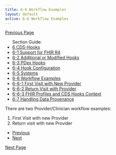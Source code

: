 ```yaml
---
title: 6-6 Workflow Examples
layout: default
active: 6-6 Workflow Examples
---
```


[Previous Page](6-5_Systems.html)

<ul id="markdown-toc">
	Section Guide:
  <li><a href="6_CDS-Hooks.html" id="markdown-toc-cds-hooks">6 CDS-Hooks</a></li>
  <li><a href="6-1_Support_for_FHIR_R4.html" id="markdown-toc-r4-support">6-1 Support for FHIR R4</a></li>
  <li><a href="6-2_Additional_or_Modified_Hooks.html" id="markdown-toc-additional">6-2 Additional or Modified Hooks</a></li>
  <li><a href="6-3_PDex_Hooks.html" id="markdown-toc-pdex-hooks">6-3 PDex Hooks</a></li>
  <li><a href="6-4_Hook_Configuration.html" id="markdown-toc-hook-configuration">6-4 Hook Configuration</a></li>
	<li><a href="6-5_Systems.html" id="markdown-toc-systems">6-5 Systems</a></li>
	<li><a href="6-6_Workflow_Examples.html" id="markdown-toc-examples">6-6 Workflow Examples</a></li>
	<li><a href="6-6-1_First_Visit_with_New_Provider.html" id="markdown-toc-first-visit">6-6-1 First Visit with New Provider</a></li>
	<li><a href="6-6-2_Return_Visit_with_Provider.html" id="markdown-toc-return-visit">6-6-2 Return Visit with Provider</a></li>
  <li><a href="6-6-3_FHIR_Profiles_and_CDS_Hooks_Context.html" id="markdown-toc-profiles-and-context">6-6-3 FHIR Profiles and CDS Hooks Context</a></li>
	<li><a href="6-7_Handling_Data_Provenance.html" id="markdown-toc-provenance">6-7 Handling Data Provenance</a></li>
</ul>

There are two Provider/Clinician workflow examples:

1. First Visit with new Provider
2. Return visit with new Provider

<ul>
  <li><a href="6-5_Systems.html" >Previous</a></li>
  <li><a href="6-6-1_First_Visit_with_New_Provider.html" >Next</a></li>
</ul>

[Next Page](6-6-1_First_Visit_with_New_Provider.html)